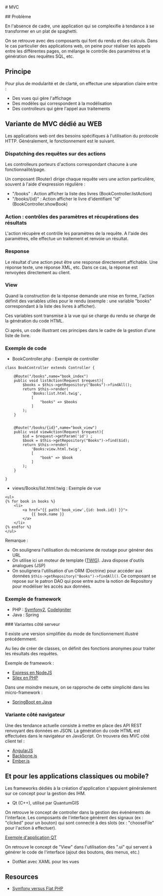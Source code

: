 # MVC

## Problème

En l'absence de cadre, une application qui se complexifie à tendance à se transformer
en un plat de spaghetti. 

On se retrouve avec des composants qui font du rendu et des calculs. Dans le cas particulier
des applications web, on peine pour réaliser les appels entre les différentes pages, on mélange 
le contrôle des paramètres et la génération des requêtes SQL, etc.

## Principe

Pour plus de modularité et de clarté, on effectue une séparation claire entre :

* Des vues qui gère l'affichage
* Des modèles qui correspondent à la modélisation
* Des controlleurs qui gère l'appel aux traitements


## Variante de MVC dédié au WEB 

Les applications web ont des besoins spécifiques à l'utilisation 
du protocole HTTP. Généralement, le fonctionnement est le suivant.

### Dispatching des requêtes sur des actions

Les controlleurs porteurs d'actions correspondant chacune à 
une fonctionnalité/page.

Un composant (Router) dirige chaque requête vers une action particulière, 
souvent à l'aide d'expression régulière :

- "/books" : Action afficher la liste des livres (BookController.listAction)
- "/books/{id}" : Action afficher le livre d'identifiant "id" (BookController.showBook)

### Action : contrôles des paramètres et récupérations des résultats

L'action récupère et contrôle les paramètres de la requête. A l'aide
des paramètres, elle effectue un traitement et renvoie un résultat.

### Response

Le résultat d'une action peut être une response directement affichable. Une réponse texte, 
une réponse XML, etc. Dans ce cas, la réponse est renvoyées directement au client.

### View

Quand la construction de la réponse demande une mise en forme, l'action définit 
des variables utiles pour le rendu (exemple : une variable "books" 
correspondant à la liste des livres à afficher).

Ces variables sont transmise à la vue qui se charge du rendu se charge de la 
génération du code HTML.

Ci après, un code illustrant ces principes dans le cadre de la gestion
d'une liste de livre.

### Exemple de code

* BookController.php : Exemple de controller

```
class BookController extends Controller {
    
    @Route("/books",name="book_index")
    public void listAction(Request $request){
        $books = $this->getRepository("Books")->findAll();
        return $this->render(
            'Books:list.html.twig',
            [
                "books" => $books
            ]
        );
    }
    
    
    @Route("/books/{id}",name="book_view")
    public void viewAction(Request $request){
        $id = $request->getParam('id') ;
        $book = $this->getRepository("Books")->find($id);
        return $this->render(
            'Books:view.html.twig',
            [
                "book" => $book
            ]
        );
    }
    
}
```

* views/Books/list.html.twig : Exemple de vue

```(twig)
<ul>
{% for book in books %}
    <li>    
        <a href="{{ path('book_view',{id: book.id}) }}">
            {{ book.name }}
        </a>
    </li>
{% endfor %}
</ul>
```

Remarque :

* On soulignera l'utilisation du mécanisme de routage pour générer des URL
* On utilise ici un moteur de template ([TWIG](http://twig.sensiolabs.org/doc/tags/for.html)). Java dispose d'outils analogues (JSP)
* On soulignera l'utilisation d'un ORM (Doctrine) pour accéder aux données ```$this->getRepository("Books")->findAll()```. Ce composant se repose sur le patron DAO qui pose entre autre la notion de Repository pour modéliser les accès aux données.


### Exemple de framework

* PHP : [Symfony2](http://symfony.com/doc/current/index.html), [CodeIgniter](https://codeigniter.com/userguide3/tutorial/index.html)
* Java : Spring


### Variantes côté serveur

Il existe une version simplifiée du mode de fonctionnement illustré précédemment.

Au lieu de créer de classes, on définit des fonctions anonymes pour traiter les 
résultats des requêtes.

Exemple de framework :

* [Express en NodeJS](http://expressjs.com/en/starter/hello-world.html)
* [Silex en PHP](http://silex.sensiolabs.org/)

Dans une moindre mesure, on se rapproche de cette simplicité dans les micro-framework :

* [SpringBoot en Java](http://projects.spring.io/spring-boot/#quick-start)

### Variante côté navigateur

Une des tendance actuelle consiste à mettre en place des API REST renvoyant des
données en JSON. La génération du code HTML est effectuées dans le navigateur
en JavaScript. On trouvera des MVC côté client tel :

* [AngularJS](https://docs.angularjs.org/tutorial/step_07)
* [Backbone.js](http://backbonejs.org/#Getting-started)
* [Ember.js](http://emberjs.com/)

## Et pour les applications classiques ou mobile?

Les frameworks dédiés à la création d'application s'appuient généralement
sur ce concept pour la gestion des IHM.

* Qt (C++), utilisé par QuantumGIS

On retrouve le concept de controller dans la gestion des événéments de l'interface.
Les composants de l'interface génèrent des signaux (ex : "clicked" pour un bouton) qui sont connecté
à des slots (ex : "chooseFile" pour l'action à effectuer).

[Exemple d'application QT](http://doc.qt.io/qt-5/qtwidgets-mainwindows-application-example.html)

On retrouve le concept de "View" dans l'utilisation des ".ui" qui servent à 
générer le code de l'interface (ajout des boutons, des menus, etc.)

* DotNet avec XAML pour les vues

## Resources

* [Symfony versus Flat PHP](http://symfony.com/doc/current/book/from_flat_php_to_symfony2.html)

